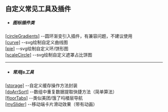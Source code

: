 自定义常见工具及插件
------

* ##### 图标插件类 <br/>

[[circleGradients]](https://github.com/WhatProblem/toolsChunk/tree/master/circleGradients)  --圆环渐变引入插件，有兼容问题，不建议使用<br/>
[[curve]](https://github.com/WhatProblem/toolsChunk/tree/master/curve)  --svg绘制自定义曲线图<br/>
[[pie]](https://github.com/WhatProblem/toolsChunk/tree/master/pie)  --svg绘制自定义环/饼形图<br/>
[[scaleCircle]](https://github.com/WhatProblem/toolsChunk/tree/master/scaleCircle)  --svg绘制自定义遮罩占比饼图<br/>

--------------------

* ##### 常用js工具 <br/>

[[storage]](https://github.com/WhatProblem/toolsChunk/tree/master/storage)  --自定义缓存操作方法封装<br/>
[[doArrSort]](https://github.com/WhatProblem/toolsChunk/tree/master/doArrSort)  --数组中重复数据提取快捷方法（简单算法）<br/>
[[floorTabs]](https://github.com/WhatProblem/toolsChunk/tree/master/floorTabs)  --类似美团/饿了吗楼层导航<br/>
[[mySlider]](https://github.com/WhatProblem/toolsChunk/tree/master/mySlider)    --移动端卡片滑动效果（带有动画）<br/>

